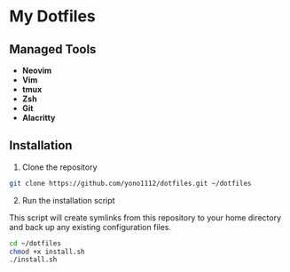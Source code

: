 # My Dotfiles
## Managed Tools

- **Neovim**
- **Vim**
- **tmux**
- **Zsh**
- **Git**
- **Alacritty**

## Installation

1. Clone the repository

```bash
git clone https://github.com/yono1112/dotfiles.git ~/dotfiles
```

2. Run the installation script

This script will create symlinks from this repository to your home directory and back up any existing configuration files.

```bash
cd ~/dotfiles
chmod +x install.sh
./install.sh
```

